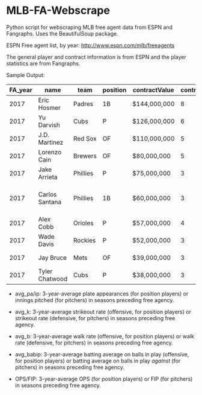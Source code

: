 # MLB-FA-Webscrape

Python script for webscraping MLB free agent data from ESPN and Fangraphs. Uses the BeautifulSoup package.

ESPN Free agent list, by year:
http://www.espn.com/mlb/freeagents

The general player and contract information is from ESPN and the player statistics are from Fangraphs.

Sample Output:

| FA_year | name           | team     | position | contractValue | contractDuration | avg_war | avg_games | avg_pa/ip | avg_k | avg_b | avg_babip | OPS/FIP | age   | BirthPlace                        | experience | college           |
|---------|----------------|----------|----------|---------------|------------------|---------|-----------|-----------|-------|-------|-----------|---------|-------|-----------------------------------|------------|-------------------|
| 2017    | Eric Hosmer    | Padres   | 1B       | $144,000,000  | 8                | 2.60    | 159.33    | 668.33    | 17.17 | 9.13  | 0.33      | 0.82    | 28.00 | South Miami, FL                   | 6          | None              |
| 2017    | Yu Darvish     | Cubs     | P        | $126,000,000  | 6                | 3.20    | 24.00     | 143.15    | 10.87 | 2.70  | 0.29      | 3.49    | 31.00 | Osaka, Japan                      | 4          | None              |
| 2017    | J.D. Martinez  | Red Sox  | OF       | $110,000,000  | 5                | 3.73    | 132.33    | 554.33    | 26.00 | 9.85  | 0.34      | 0.98    | 30.00 | Miami, FL                         | 6          | Nova Southeastern |
| 2017    | Lorenzo Cain   | Brewers  | OF       | $80,000,000   | 5                | 4.20    | 132.67    | 561.00    | 17.03 | 7.20  | 0.34      | 0.80    | 31.00 | Valdosta, GA                      | 7          | Tallahassee CC FL |
| 2017    | Jake Arrieta   | Phillies | P        | $75,000,000   | 3                | 4.50    | 31.33     | 198.07    | 8.89  | 2.77  | 0.26      | 3.34    | 31.00 | Farmington, MO                    | 7          | TCU               |
| 2017    | Carlos Santana | Phillies | 1B       | $60,000,000   | 3                | 2.77    | 155.33    | 673.67    | 15.60 | 14.60 | 0.26      | 0.81    | 31.00 | Santo Domingo, Dominican Republic | 7          | None              |
| 2017    | Alex Cobb      | Orioles  | P        | $57,000,000   | 4                | 1.10    | 17.00     | 100.55    | 6.48  | 2.54  | 0.32      | 4.88    | 30.00 | Boston, MA                        | 5          | None              |
| 2017    | Wade Davis     | Rockies  | P        | $52,000,000   | 3                | 1.47    | 57.67     | 56.13     | 10.77 | 3.43  | 0.25      | 2.65    | 32.00 | Lake Wales, FL                    | 8          | None              |
| 2017    | Jay Bruce      | Mets     | OF       | $39,000,000   | 3                | 1.03    | 150.00    | 618.33    | 22.12 | 8.82  | 0.27      | 0.79    | 30.00 | Beaumont, TX                      | 9          | None              |
| 2017    | Tyler Chatwood | Cubs     | P        | $38,000,000   | 3                | 1.55    | 30.00     | 152.60    | 6.98  | 4.34  | 0.28 


- avg_pa/ip: 3-year-average plate appearances (for position players) or innings pitched (for pitchers) in seasons preceding free agency.

- avg_k: 3-year-average strikeout rate (offensive, for position players) or strikeout rate (defensive, for pitchers) in seasons preceding free agency.

- avg_b: 3-year-average walk rate (offensive, for position players) or walk rate (defensive, for pitchers) in seasons preceding free agency.

- avg_babip: 3-year-average batting average on balls in play (offensive, for position players) or batting average on balls in play *against* (for pitchers) in seasons preceding free agency.

- OPS/FIP: 3-year-average OPS (for position players) or FIP (for pitchers) in seasons preceding free agency.
